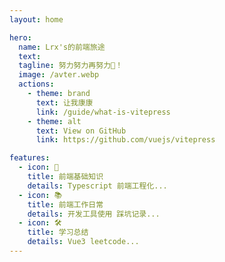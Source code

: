 ```yaml
---
layout: home

hero:
  name: Lrx's的前端旅途
  text:
  tagline: 努力努力再努力💪！
  image: /avter.webp
  actions:
    - theme: brand
      text: 让我康康
      link: /guide/what-is-vitepress
    - theme: alt
      text: View on GitHub
      link: https://github.com/vuejs/vitepress

features:
  - icon: 🙋‍
    title: 前端基础知识
    details: Typescript 前端工程化...
  - icon: 📚
    title: 前端工作日常
    details: 开发工具使用 踩坑记录...
  - icon: 🛠️
    title: 学习总结
    details: Vue3 leetcode...
---
```

<HomePage></HomePage>
<Sakura></Sakura>
<style>
    :root {
  --vp-home-hero-name-color: transparent;
  --vp-home-hero-name-background: -webkit-linear-gradient(120deg, #f55a3e, #7c9eb7);
  --vp-home-hero-image-background-image: linear-gradient( -45deg, #f55a3e 50%, #7c9eb7 50% );
  --vp-home-hero-image-filter: blur(40px);
}
</style>
